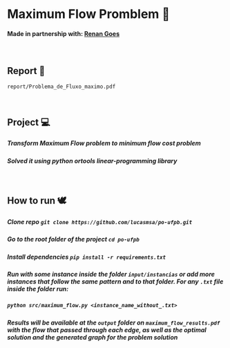 # Maximum Flow Promblem 🍉
#### Made in partnership with: [Renan Goes](https://github.com/Renan-Goes)
<br>

## Report 📑
``report/Problema_de_Fluxo_maximo.pdf``

<br>

## Project 💻
##### Transform Maximum Flow problem to minimum flow cost problem
##### Solved it using python ortools linear-programming library
<br>

## How to run 🕊
##### Clone repo `git clone https://github.com/lucasmsa/po-ufpb.git`
##### Go to the root folder of the project `cd po-ufpb`
##### Install dependencies `pip install -r requirements.txt`
##### Run with some instance inside the folder `input/instancias` or add more instances that follow the same pattern and to that folder. For any `.txt` file inside the folder run:
##### `python src/maximum_flow.py <instance_name_without_.txt>`
##### Results will be available at the `output` folder on `maximum_flow_results.pdf` with the flow that passed through each edge, as well as the optimal solution and the generated graph for the problem solution
